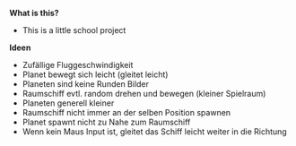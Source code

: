 __What is this?__
- This is a little school project

__Ideen__ 
- Zufällige Fluggeschwindigkeit
- Planet bewegt sich leicht (gleitet leicht)
- Planeten sind keine Runden Bilder
- Raumschiff evtl. random drehen und bewegen (kleiner Spielraum)
- Planeten generell kleiner
- Raumschiff nicht immer an der selben Position spawnen
- Planet spawnt nicht zu Nahe zum Raumschiff
- Wenn kein Maus Input ist, gleitet das Schiff leicht weiter in die Richtung 
